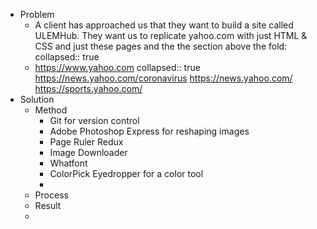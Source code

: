 - Problem
	- A client has approached us that they want to build a site called ULEMHub. They want us to replicate yahoo.com with just HTML & CSS and just these pages and the the section above the fold:  
	  collapsed:: true
	- https://www.yahoo.com
	  collapsed:: true
	  https://news.yahoo.com/coronavirus
	  https://news.yahoo.com/
	  https://sports.yahoo.com/
- Solution
	- Method
		- Git for version control
		- Adobe Photoshop Express for reshaping images
		- Page Ruler Redux
		- Image Downloader
		- Whatfont
		- ColorPick Eyedropper for a color tool
		-
	- Process
	- Result
	-